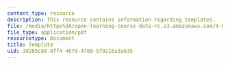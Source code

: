 ```yaml
---
content_type: resource
description: This resource contains information regarding templates.
file: /media/https%3A/open-learning-course-data-rc.s3.amazonaws.com/4-605-introduction-to-the-history-and-theory-of-architecture-spring-2012/3d285c808ff4467d47095f9216a3a635_MIT4_605S12_lec_note_temp.pdf
file_type: application/pdf
resourcetype: Document
title: Template
uid: 3d285c80-8ff4-467d-4709-5f9216a3a635
---
```

